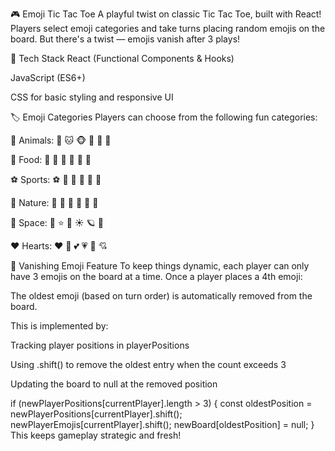 

🎮 Emoji Tic Tac Toe
A playful twist on classic Tic Tac Toe, built with React! Players select emoji categories and take turns placing random emojis on the board. But there's a twist — emojis vanish after 3 plays!

🧰 Tech Stack
React (Functional Components & Hooks)

JavaScript (ES6+)

CSS for basic styling and responsive UI

🏷️ Emoji Categories
Players can choose from the following fun categories:

🐶 Animals: 🐶 🐱 🐵 🐰 🦊 🐻

🍔 Food: 🍕 🍟 🍔 🍩 🌮 🍎

⚽ Sports: ⚽ 🏀 🏈 🎾 🏐 🎱

🌸 Nature: 🌸 🌺 🌻 🌷 🌹 🌼

🌟 Space: 🌟 ⭐ 🌙 ☀️ 🪐 🚀

❤️ Hearts: ❤️ 💖 💕 💗 💝 💘

🧙 Vanishing Emoji Feature
To keep things dynamic, each player can only have 3 emojis on the board at a time. Once a player places a 4th emoji:

The oldest emoji (based on turn order) is automatically removed from the board.

This is implemented by:

Tracking player positions in playerPositions

Using .shift() to remove the oldest entry when the count exceeds 3

Updating the board to null at the removed position

if (newPlayerPositions[currentPlayer].length > 3) {
  const oldestPosition = newPlayerPositions[currentPlayer].shift();
  newPlayerEmojis[currentPlayer].shift();
  newBoard[oldestPosition] = null;
}
This keeps gameplay strategic and fresh!

